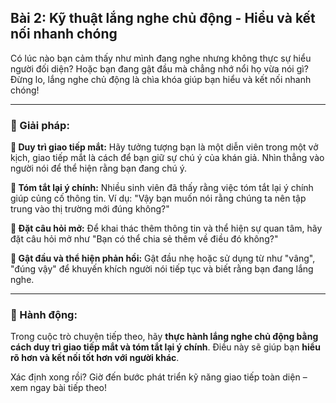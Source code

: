 ## Bài 2: Kỹ thuật lắng nghe chủ động - Hiểu và kết nối nhanh chóng

Có lúc nào bạn cảm thấy như mình đang nghe nhưng không thực sự hiểu người đối diện? Hoặc bạn đang gật đầu mà chẳng nhớ nổi họ vừa nói gì? Đừng lo, lắng nghe chủ động là chìa khóa giúp bạn hiểu và kết nối nhanh chóng!

---

### 📌 Giải pháp:

**🔹 Duy trì giao tiếp mắt:**
Hãy tưởng tượng bạn là một diễn viên trong một vở kịch, giao tiếp mắt là cách để bạn giữ sự chú ý của khán giả. Nhìn thẳng vào người nói để thể hiện rằng bạn đang chú ý.

**🔹 Tóm tắt lại ý chính:**
Nhiều sinh viên đã thấy rằng việc tóm tắt lại ý chính giúp củng cố thông tin. Ví dụ: "Vậy bạn muốn nói rằng chúng ta nên tập trung vào thị trường mới đúng không?"

**🔹 Đặt câu hỏi mở:**
Để khai thác thêm thông tin và thể hiện sự quan tâm, hãy đặt câu hỏi mở như "Bạn có thể chia sẻ thêm về điều đó không?"

**🔹 Gật đầu và thể hiện phản hồi:**
Gật đầu nhẹ hoặc sử dụng từ như "vâng", "đúng vậy" để khuyến khích người nói tiếp tục và biết rằng bạn đang lắng nghe.

---

### 🚀 Hành động:

Trong cuộc trò chuyện tiếp theo, hãy **thực hành lắng nghe chủ động bằng cách duy trì giao tiếp mắt và tóm tắt lại ý chính**. Điều này sẽ giúp bạn **hiểu rõ hơn và kết nối tốt hơn với người khác**.

Xác định xong rồi? Giờ đến bước phát triển kỹ năng giao tiếp toàn diện – xem ngay bài tiếp theo!